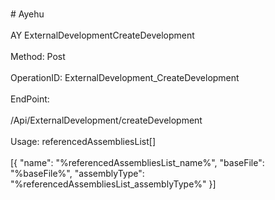 <br>#     Ayehu</br>
<br>AY ExternalDevelopmentCreateDevelopment</br>
<br>Method: Post</br>
<br>OperationID: ExternalDevelopment_CreateDevelopment</br>
<br>EndPoint:</br>
<br>/Api/ExternalDevelopment/createDevelopment</br>
<br>Usage: referencedAssembliesList[]</br>
<br>[{
  "name": "%referencedAssembliesList_name%",
  "baseFile": "%baseFile%",
  "assemblyType": "%referencedAssembliesList_assemblyType%"
}]</br>
